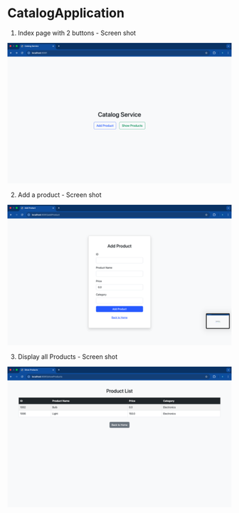 # CatalogApplication


1. Index page with 2 buttons - Screen shot

   
![image alt](https://github.com/sudhir1825/CatalogApplication/blob/9fc60f38a7da54464611dbcd8b67632d8f324909/Screenshot%202025-05-09%20at%206.28.51%20PM.png)

2. Add a product - Screen shot



![image alt](https://github.com/sudhir1825/CatalogApplication/blob/d259265c3dc9b5092bc3d4a311fbdc1fbe48b44a/Screenshot%202025-05-09%20at%206.28.55%20PM.png)


3. Display all Products - Screen shot


![image alt](https://github.com/sudhir1825/CatalogApplication/blob/7300635cd4832847313f22a9824ae4ebb037beda/Screenshot%202025-05-09%20at%206.30.05%20PM.png)
